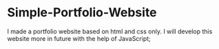 # Simple-Portfolio-Website
I made a portfolio website based on html and css only. I will develop this website more in future with the help of JavaScript;
